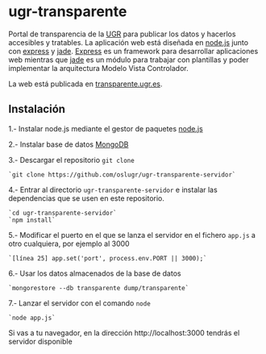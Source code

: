 ugr-transparente
================

Portal de transparencia de la [UGR](http://www.ugr.es/) para publicar los datos y hacerlos accesibles y tratables. La aplicación web está diseñada en [node.js](http://nodejs.org/) junto con [express](http://expressjs.com/) y [jade](http://jade-lang.com/). [Express](http://expressjs.com/) es un framework para desarrollar aplicaciones web mientras que [jade](http://jade-lang.com/) es un módulo para trabajar con plantillas y poder implementar la arquitectura Modelo Vista Controlador.

La web está publicada en [transparente.ugr.es](http://transparente.ugr.es).

## Instalación


1.- Instalar node.js mediante el gestor de paquetes [node.js](https://github.com/joyent/node/wiki/Installing-Node.js-via-package-manager)

2.- Instalar base de datos [MongoDB](http://docs.mongodb.org/manual/tutorial/install-mongodb-on-ubuntu/)

3.- Descargar el repositorio `git clone`

    `git clone https://github.com/oslugr/ugr-transparente-servidor`

4.- Entrar al directorio `ugr-transparente-servidor` e instalar las dependencias que se usen en este repositorio.

    `cd ugr-transparente-servidor`
    `npm install`

5.- Modificar el puerto en el que se lanza el servidor en el fichero `app.js` a otro cualquiera, por ejemplo al 3000

    `[línea 25] app.set('port', process.env.PORT || 3000);`

6.- Usar los datos almacenados de la base de datos

    `mongorestore --db transparente dump/transparente`

7.- Lanzar el servidor con el comando `node`

    `node app.js`

Si vas a tu navegador, en la dirección http://localhost:3000 tendrás el servidor disponible
